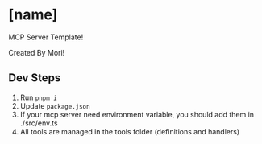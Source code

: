 # [name]

MCP Server Template!

Created By Mori!

## Dev Steps

1. Run `pnpm i`
2. Update `package.json`
3. If your mcp server need environment variable, you should add them in ./src/env.ts
4. All tools are managed in the tools folder (definitions and handlers)